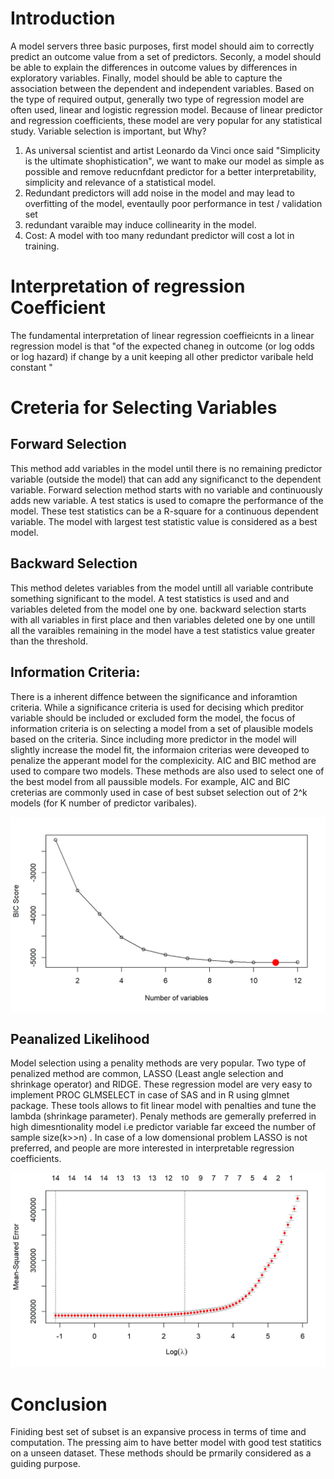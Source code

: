 # Introduction
A model servers three basic purposes, first model should aim to correctly predict an outcome value from a set of predictors. Seconly, a model should be able to explain
the differences in outcome values by differences in exploratory variables. Finally, model should be able to capture the association between the dependent and independent variables. Based on the type of required output, generally two type of regression model are often used, linear and logistic regression model. Because of linear predictor and regression coefficients, these model are very popular for any statistical study. 
Variable selection is important, but Why?
1. As universal scientist and artist Leonardo da Vinci once said "Simplicity is the ultimate shophistication", we want to make our model as simple as possible and remove reducnfdant predictor for a better interpretability, simplicity and relevance of a statistical model.
2. Redundant predictors will add noise in the model and may lead to overfitting of the model, eventaully poor performance in test / validation set
3. redundant varaible may induce collinearity in the model.
4. Cost: A model with too many redundant predictor will cost a lot in training.

# Interpretation of regression Coefficient
The fundamental interpretation of linear regression coeffieicnts in a linear regression model is that "of the expected chaneg in outcome (or log odds or log hazard) if change by a unit keeping all other predictor varibale held constant "

# Creteria for Selecting Variables

## Forward Selection
This method add variables in the model until there is no remaining predictor variable (outside the model) that can add any significanct to the dependent variable. Forward selection method starts with no variable and continuously adds new variable. A test statics is used to comapre the performance of the model. These test statistics can be a R-square for a continuous dependent variable. The model with largest test statistic value is considered as a best model. 

## Backward Selection
This method deletes variables from the model untill all variable contribute something significant to the model. A test statistics is used and and variables deleted from the model one by one. backward selection starts with all variables in first place and then variables deleted one by one untill all the varaibles remaining in the model have a test statistics value greater than the threshold.

## Information Criteria:
There is a inherent diffence between the significance and inforamtion criteria. While a significance criteria is used for decising which preditor variable should be included or excluded form the model, the focus of information criteria is on selecting a model from a set of plausible models based on the criteria. Since including more predictor in the model will slightly increase the model fit, the informaion criterias were deveoped to penalize the apperant model for the complexicity. 
AIC and BIC method are used to compare two models. These methods are also used to select one of the best model from all paussible models. For example, AIC and BIC creterias are commonly used in case of best subset selection out of 2^k models (for K number of predictor varibales).

<img
  src="/docs/assets/bic.png"
  style="display: inline-block; margin: 0 auto; max-width: auto">

## Peanalized Likelihood
Model selection using a penality methods are very popular. Two type of penalized method are common, LASSO (Least angle selection and shrinkage operator) and RIDGE. These regression model are very easy to implement PROC GLMSELECT in case of SAS and in R using glmnet package. These tools allows to fit linear model with penalties and tune the lambda (shrinkage parameter). 
Penaly methods are gemerally preferred in high dimesntionality model i.e predictor variable far exceed the number of sample size(k>>n) . In case of a low domensional problem  LASSO is not preferred, and people are more interested in interpretable regression coefficients. 

<img
  src="/docs/assets/lambda.png"
  style="display: inline-block; margin: 0 auto; max-width: auto">
  


# Conclusion
Finiding best set of subset is an expansive process in terms of time and computation. The pressing aim to have better model with good test statitics on a unseen dataset. These methods should be prmarily considered as a guiding purpose. 
